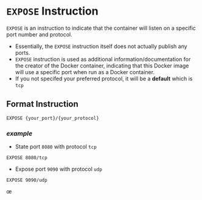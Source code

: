 # `EXPOSE` Instruction
`EXPOSE` is an instruction to indicate that the container will listen on a specific port number and protocol.

- Essentially, the `EXPOSE` instruction itself does not actually publish any ports.
- `EXPOSE` instruction is used as additional information/documentation for the creator of the Docker container, 
indicating that this Docker image will use a specific port when run as a Docker container.
- If you not specifed your preferred protocol, it will be a **default** which is `tcp`

## Format Instruction
```shell
EXPOSE {your_port}/{your_protocol}
```

### ***example***
- State port `8080` with protocol `tcp`
```shell
EXPOSE 8080/tcp
```

- Expose port `9090` with protocol `udp`
```shell
EXPOSE 9090/udp
```

œ